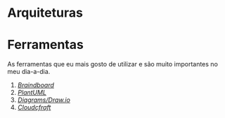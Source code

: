 # Arquiteturas

# Ferramentas

As ferramentas que eu mais gosto de utilizar e são muito importantes no meu dia-a-dia.

1. *[Braindboard](https://www.brainboard.co/)*
2. *[PlantUML](https://www.plantuml.com/)*
3. *[Diagrams/Draw.io](https://www.drawio.com/)*
4. *[Cloudcfraft](https://www.cloudcraft.co/)*
